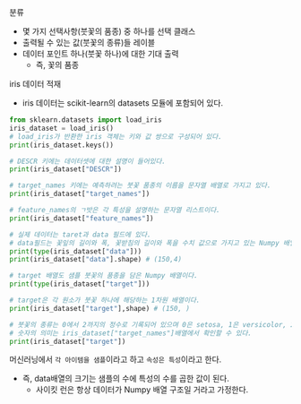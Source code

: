 분류

- 몇 가지 선택사항(붓꽃의 품종) 중 하나를 선택
  클래스
- 출력될 수 있는 값(붓꽃의 종류)들
  레이블
- 데이터 포인트 하나(붓꽃 하나)에 대한 기대 출력
  - 즉, 꽃의 품종

iris 데이터 적재

- iris 데이터는 scikit-learn의 datasets 모듈에 포함되어 있다.

```py
from sklearn.datasets import load_iris
iris_dataset = load_iris()
# load_iris가 반환한 iris 객체는 키와 값 쌍으로 구성되어 있다.
print(iris_dataset.keys())

# DESCR 키에는 데이터셋에 대한 설명이 들어있다.
print(iris_dataset["DESCR"])

# target_names 키에는 예측하려는 붓꽃 품종의 이름을 문자열 배열로 가지고 있다.
print(iris_dataset["target_names"])

# feature_names의 ㄱ밧은 각 특성을 설명하는 문자열 리스트이다.
print(iris_dataset["feature_names"])

# 실제 데이터는 taret과 data 필드에 있다.
# data필드는 꽃잎의 길이와 폭, 꽃받침의 길이와 폭을 수치 값으로 가지고 있는 Numpy 배열이다.
print(type(iris_dataset["data"]))
print(iris_dataset["data"].shape) # (150,4)

# target 배열도 샘플 붓꽃의 품종을 담은 Numpy 배열이다.
print(type(iris_dataset["target"]))

# target은 각 원소가 붓꽃 하나에 해당하는 1차원 배열이다.
print(iris_dataset["target"],shape) # (150, )

# 붓꽃의 종류는 0에서 2까지의 정수로 기록되어 있으며 0은 setosa, 1은 versicolor, 2는 virginica이다.
# 숫자의 의미는 iris_dataset["target_names"]배열에서 확인할 수 있다.
print(iris_dataset["target"])
```

머신러닝에서 `각 아이템을 샘플`이라고 하고 `속성은 특성`이라고 한다.

- 즉, data배열의 크기는 샘플의 수에 특성의 수를 곱한 값이 된다.
  - 사이킷 런은 항상 데이터가 Numpy 배열 구조일 거라고 가정한다.
